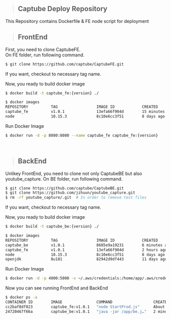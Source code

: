 > ## Captube Deploy Repository

This Repository contains Dockerfile & FE node script for deployment

> ## FrontEnd

First, you need to clone CaptubeFE. <br>
On FE folder, run following command. <br>

```bash
$ git clone https://github.com/captube/CaptubeFE.git
```

If you want, checkout to necessary tag name.

Now, you ready to build docker image

```bash
$ docker build -t captube_fe:{version} ./
```

```bash
$ docker images
REPOSITORY          TAG                 IMAGE ID            CREATED             SIZE
captube_fe          v1.0.1              13efa66f904d        15 minutes ago      1.17GB
node                10.15.3             8c10e6cc3f51        8 days ago          899MB
```

Run Docker Image

```bash
$ docker run -d -p 8080:8080 --name captube_fe captube_fe:{version}
```
<br>

> ## BackEnd

Unlikey FrontEnd, you need to clone not only CaptubeBE but also youtube_capture.
On BE folder, run following command.

```bash
$ git clone https://github.com/captube/CaptubeBE.git
$ git clone https://github.com/jihuun/youtube_capture.git
$ rm -rf youtube_capture/.git  # In order to remove test files
```

If you want, checkout to necessary tag name.

Now, you ready to build docker image

```bash
$ docker build -t captube_be:{version} ./
```

```bash
$ docker images
REPOSITORY          TAG                 IMAGE ID            CREATED             SIZE
captube_be          v1.0.1              8685e9a19231        6 minutes ago       725MB
captube_fe          v1.0.1              13efa66f904d        2 hours ago         1.17GB
node                10.15.3             8c10e6cc3f51        8 days ago          899MB
openjdk             8u181               82942d9df443        11 days ago         624MB
```

Run Docker Image

```bash
$ docker run -d -p 4000:5000 -v ~/.aws/credentials:/home/app/.aws/credentials -e AWS_SHARED_CREDENTIALS_FILE=/home/app/.aws/credentials --name captube_be captube_be:v1.0.2
```

Now you can see running FrontEnd and BackEnd

```bash
$ docker ps -a
CONTAINER ID        IMAGE               COMMAND                  CREATED              STATUS              PORTS                    NAMES
cc2baf8df023        captube_fe:v1.0.1   "node StartProd.js"      About a minute ago   Up About a minute   0.0.0.0:8080->8080/tcp   captube_fe
24720467f66a        captube_be:v1.0.1   "java -jar /app/be.j…"   2 minutes ago        Up 2 minutes        0.0.0.0:4000->4000/tcp   captube_be
```